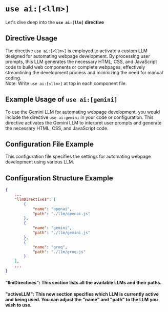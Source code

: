 # `use ai:[<llm>]`

Let's dive deep into the **`use ai:[llm]` directive**

## Directive Usage

The directive `use ai:[<llm>]` is employed to activate a custom LLM designed for automating webpage development. By processing user prompts, this LLM generates the necessary HTML, CSS, and JavaScript code to build web components or complete webpages, effectively streamlining the development process and minimizing the need for manual coding. <br/>
Note: Write `use ai:[<llm>]` at top in each component file.

## Example Usage of `use ai:[gemini]`

To use the Gemini LLM for automating webpage development, you would include the directive `use ai:gemini` in your code or configuration. This directive activates the Gemini LLM to interpret user prompts and generate the necessary HTML, CSS, and JavaScript code.

## Configuration File Example

This configuration file specifies the settings for automating webpage development using various LLM.

## Configuration Structure Example

```json
{
    ...
    "llmDirectives": [
        {
            "name": "openai",
            "path": "./llm/openai.js"
        },
        {
            "name": "gemini",
            "path": "./llm/gemini.js"
        },
        {
            "name": "groq",
            "path": "./llm/groq.js"
        }
    ],
    ...
}
```

#### "llmDirectives": This section lists all the available LLMs and their paths.

#### "activeLLM": This new section specifies which LLM is currently active and being used. You can adjust the "name" and "path" to the LLM you wish to use.
